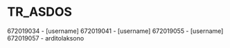 # TR_ASDOS
672019034 - [username]
672019041 - [username]
672019055 - [username]
672019057 - arditolaksono
